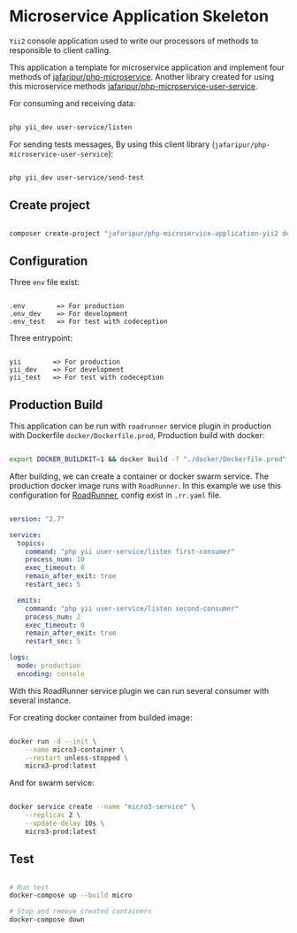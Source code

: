 # Microservice Application Skeleton

`Yii2` console application used to write our processors of methods to responsible to client calling.


This application a template for microservice application and implement four methods of [jafaripur/php-microservice](https://github.com/jafaripur/php-microservice). Another library created for using this microservice methods [jafaripur/php-microservice-user-service](https://github.com/jafaripur/php-microservice-user-service).

For consuming and receiving data:

```bash

php yii_dev user-service/listen

```

For sending tests messages, By using this client library (`jafaripur/php-microservice-user-service`):

```bash

php yii_dev user-service/send-test

```

## Create project

```bash

composer create-project "jafaripur/php-microservice-application-yii2 dev-master" micro3

```

## Configuration

Three `env` file exist:

```

.env        => For production
.env_dev    => For development
.env_test   => For test with codeception

```

Three entrypoint:

```

yii        => For production
yii_dev    => For development
yii_test   => For test with codeception

```

## Production Build

This application can be run with `roadrunner` service plugin in production with Dockerfile `docker/Dockerfile.prod`, Production build with docker:

```bash

export DOCKER_BUILDKIT=1 && docker build -f "./docker/Dockerfile.prod" -t "micro3-prod:latest" .

```

After building, we can create a container or docker swarm service. The production docker image runs with `RoadRunner`. In this example we use this configuration for [RoadRunner](https://github.com/roadrunner-server/roadrunner), config exist in `.rr.yaml` file.

```yml

version: "2.7"

service:
  topics:
    command: "php yii user-service/listen first-consumer"
    process_num: 10
    exec_timeout: 0
    remain_after_exit: true
    restart_sec: 5

  emits:
    command: "php yii user-service/listen second-consumer"
    process_num: 2
    exec_timeout: 0
    remain_after_exit: true
    restart_sec: 5

logs:
  mode: production
  encoding: console

```

With this RoadRunner service plugin we can run several consumer with several instance.

For creating docker container from builded image:

```bash

docker run -d --init \
    --name micro3-container \
    --restart unless-stopped \
    micro3-prod:latest

```

And for swarm service:

```bash

docker service create --name "micro3-service" \
    --replicas 2 \
    --update-delay 10s \
    micro3-prod:latest

```

## Test

```bash

# Run test
docker-compose up --build micro

# Stop and remove created containers
docker-compose down

```